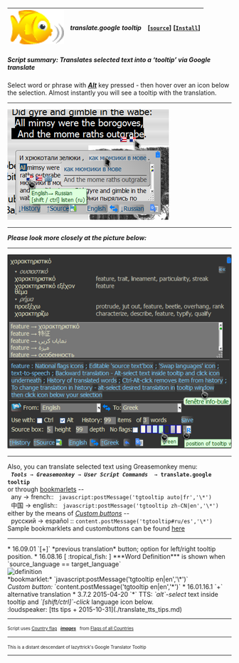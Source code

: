 | ![babelfish](/res/babelfish.gif) | ***translate.google tooltip*** | **[[`source`]](../src/translate.google_tooltip.user.js)** **[[`Install`]](/../../raw/master/src/translate.google_tooltip.user.js)** |
| :----: | :---- | ---------------------- |
##### *Script summary:*  Translates selected text into a ‘tooltip’ via Google translate 

Select word or phrase with <ins><strong><em>Alt</em></strong></ins> key pressed - then hover over an icon below the selection. 
Almost instantly you will see a tooltip with the translation. <hr>
![screenshot](../res/gimble.png)<br><hr>
***Please look more closely at the picture below:***<br><hr>
![screenshot2](../res/tgshot.png) 
<hr> Also, you can translate selected text using Greasemonkey menu:<br> &nbsp;  <code><i><b>Tools</b> → <b>Greasemonkey</b> → <b>User Script Commands</b></i>  → <b>translate.google tooltip</b></code><br>or through <a href=https://en.wikipedia.org/wiki/Bookmarklet>bookmarlets</a> -- </br> &nbsp; any → french:: &nbsp; <code>javascript:postMessage('tgtooltip auto|fr','\*')</code><br> &nbsp; 中国 → english:: &nbsp; <code>javascript:postMessage('tgtooltip zh-CN|en','\*')</code><br>either by the means of <em><a href=https://addons.mozilla.org/firefox/addon/custom-buttons>Custom buttons</a></em> -- <br>  &nbsp; русский → español :: <code>content.postMessage('tgtooltip#ru/es','\*')</code><br>Sample bookmarklets and custombuttons can be found <a href=https://rawgit.com/trespassersW/UserScripts/master/htm/customButt.htm>here</a>

<hr>
* 16.09.01 `[+]` *previous translation* button; option for left/right tooltip position.
* 16.08.16 [ :tropical_fish: ] ***Word Definition*** is shown when `source_language == target_language` <br> <img alt="definition" title="GT definition" src=https://github.com/trespassersW/UserScripts/raw/master/res/gt_def.png><br> *bookmarklet:* `javascript:postMessage('tgtooltip en|en','\*')`<br><em>Custom button:</em> `content.postMessage('tgtooltip en|en','*')`
* 16.01.16.1 `+` alternative translation
* 3.7.2 2015-04-20 `*` TTS: <em>`alt`-select</em> text inside tooltip and <em>`[shift/ctrl]`-click</em> language icon below. <br>  :loudspeaker: [tts tips + 2015-10-31](./translate_tts_tips.md) 

<small>
<hr> <small> Script uses <a href="http://www.senojflags.com">Country flag</a> &nbsp; <a href=https://rawgit.com/trespassersW/UserScripts/master/Flags/index.html?gtrantoltip#><em><strong>images</strong></em></a> &nbsp; from <a href="http://www.senojflags.com">Flags of all Countries</a> </small>
<hr> <small> This is a distant descendant of lazyttrick's Google Translator Tooltip</small>
 
----
